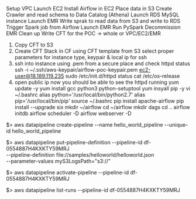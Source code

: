 Setup VPC
Launch EC2
Install Airflow in EC2
Place data in S3
Create Crawler and read schema to Data Catalog (Athena)
Launch RDS MySQL instance
Launch EMR
Write sprak to read data from S3 and write to RDS
Trigger Spark job from Airflow
    Launch EMR
    Run PySpark
    Decommission EMR
Clean up
Write CFT for the POC -> whole or VPC/EC2/EMR



1. Copy CFT to S3
2. Create CFT Stack in CF using CFT template from S3
    select proper parameters for instance type, keypair & local ip for ssh
3. ssh into instance using .pem from a secure place and check httpd status
    ssh -i ~/.ssh/aws-keypair/airflow-poc-keypair.pem ec2-user@18.189.119.235
    sudo /etc/init.d/httpd status
    cat /etc/os-release
4. open public ip now you should be able to see the httpd running
    yum update -y
    yum install gcc python3 python-setuptool
    yum insyall pip -y
    vi ~/.bashrc
    alias python='/usr/local/bin/python2.7'
    alias pip='/usr/local/bin/pip'
    source ~/.bashrc
    pip install apache-airflow
    pip install --upgrade six
    mkdir ~/airflow
    cd ~/airflow
    mkdir dags
    cd ..
    airflow initdb
    airflow scheduler -D
    airflow webserver -D
    

  $> aws datapipeline create-pipeline --name hello_world_pipeline --unique-id hello_world_pipeline
 
  $> aws datapipeline put-pipeline-definition --pipeline-id df-0554887H4KXKTY59MRJ \
  --pipeline-definition file://samples/helloworld/helloworld.json \
  --parameter-values myS3LogsPath="s3://<your s3 logging path>"
  
  $> aws datapipeline activate-pipeline --pipeline-id df-0554887H4KXKTY59MRJ
  
  $> aws datapipeline list-runs --pipeline-id df-0554887H4KXKTY59MRJ